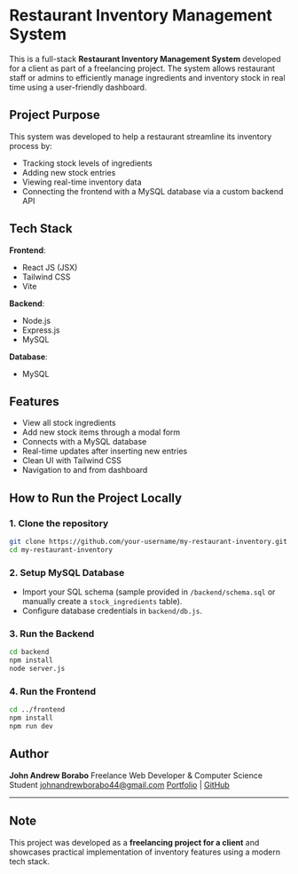 # Restaurant Inventory Management System

This is a full-stack **Restaurant Inventory Management System** developed for a client as part of a freelancing project. The system allows restaurant staff or admins to efficiently manage ingredients and inventory stock in real time using a user-friendly dashboard.

## Project Purpose

This system was developed to help a restaurant streamline its inventory process by:

- Tracking stock levels of ingredients
- Adding new stock entries
- Viewing real-time inventory data
- Connecting the frontend with a MySQL database via a custom backend API

## Tech Stack

**Frontend**:

- React JS (JSX)
- Tailwind CSS
- Vite

**Backend**:

- Node.js
- Express.js
- MySQL

**Database**:

- MySQL

## Features

- View all stock ingredients
- Add new stock items through a modal form
- Connects with a MySQL database
- Real-time updates after inserting new entries
- Clean UI with Tailwind CSS
- Navigation to and from dashboard

## How to Run the Project Locally

### 1. Clone the repository

```bash
git clone https://github.com/your-username/my-restaurant-inventory.git
cd my-restaurant-inventory
```

### 2. Setup MySQL Database

- Import your SQL schema (sample provided in `/backend/schema.sql` or manually create a `stock_ingredients` table).
- Configure database credentials in `backend/db.js`.

### 3. Run the Backend

```bash
cd backend
npm install
node server.js
```

### 4. Run the Frontend

```bash
cd ../frontend
npm install
npm run dev
```

## Author

**John Andrew Borabo**
Freelance Web Developer & Computer Science Student
[johnandrewborabo44@gmail.com](mailto:johnandrewborabo44@gmail.com)
[Portfolio](https://lulli-dev.vercel.app) | [GitHub](https://github.com/lulli30)

---

## Note

This project was developed as a **freelancing project for a client** and showcases practical implementation of inventory features using a modern tech stack.
